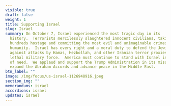 ```yaml
---
visible: true
draft: false
weight: 1
title: Supporting Israel
slug: Israel
summary: On October 7, Israel experienced the most tragic day in its
  history.  Terrorists mercilessly slaughtered innocent civilians, taking
  hundreds hostage and committing the most evil and unimaginable crimes against
  humanity.  Israel has every right and a moral duty to defend the Jewish people
  against attacks by Hamas, Hezbollah, and other Iranian terror proxies with
  lethal military force.  America must continue to stand with Israel in its time
  of need.  We applaud and support the Trump Administration in its mission to
  expand the Abraham Accords and advance peace in the Middle East.
btn_label: ""
image: /img/focus/us-israel-1126948916.jpeg
section_img: ""
memorandums: israel
accordions: israel
updates: israel
---
```

